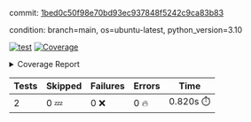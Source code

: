 commit: [1bed0c50f98e70bd93ec937848f5242c9ca83b83](https://github.com/rcmdnk/python-template/tree/1bed0c50f98e70bd93ec937848f5242c9ca83b83)

condition: branch=main, os=ubuntu-latest, python_version=3.10

[![test](https://github.com/rcmdnk/python-template/actions/workflows/test.yml/badge.svg)](https://github.com/rcmdnk/python-template/actions/runs/10873981287)
<a href="https://github.com/rcmdnk/python-template/blob/1bed0c50f98e70bd93ec937848f5242c9ca83b83/README.md"><img alt="Coverage" src="https://img.shields.io/badge/Coverage-100%25-brightgreen.svg" /></a><details><summary>Coverage Report </summary><table><tr><th>File</th><th>Stmts</th><th>Miss</th><th>Cover</th></tr><tbody><tr><td><b>TOTAL</b></td><td><b>4</b></td><td><b>0</b></td><td><b>100%</b></td></tr></tbody></table></details>

| Tests | Skipped | Failures | Errors | Time |
| ----- | ------- | -------- | -------- | ------------------ |
| 2 | 0 :zzz: | 0 :x: | 0 :fire: | 0.820s :stopwatch: |

